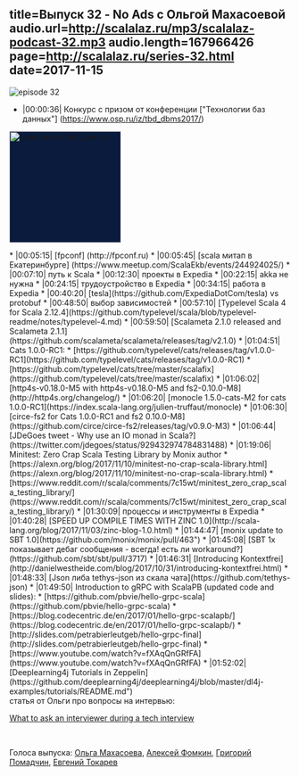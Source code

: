 title=Выпуск 32 - No Ads c Ольгой Махасоевой
audio.url=http://scalalaz.ru/mp3/scalalaz-podcast-32.mp3
audio.length=167966426
page=http://scalalaz.ru/series-32.html
date=2017-11-15
----
![episode 32](img/episode32.jpg)

* |00:00:36| Конкурс с призом от конференции ["Технологии баз данных"] (https://www.osp.ru/iz/tbd_dbms2017/)
<p>
<a href="https://www.osp.ru/iz/tbd_dbms2017/">
<img src="img/episode32_promo_logo.png" width="200" alt="технологии баз данных" style="background-color: #0a1b3d;">
</a>
</p>
* |00:05:15| [fpconf] (http://fpconf.ru)
* |00:05:45| [scala митап в Екатеринбурге] (https://www.meetup.com/ScalaEkb/events/244924025/)
* |00:07:10| путь к Scala
* |00:12:30| проекты в Expedia
* |00:22:15| akka не нужна
* |00:24:15| трудоустройство в Expedia
* |00:34:15| работа в Expedia
* |00:40:20| [tesla](https://github.com/ExpediaDotCom/tesla) vs protobuf
* |00:48:50| выбор зависимостей
* |00:57:10| [Typelevel Scala 4 for Scala 2.12.4](https://github.com/typelevel/scala/blob/typelevel-readme/notes/typelevel-4.md)
* |00:59:50| [Scalameta 2.1.0 released and Scalameta 2.1.1](https://github.com/scalameta/scalameta/releases/tag/v2.1.0)
* |01:04:51| Cats 1.0.0-RC1:
    * [https://github.com/typelevel/cats/releases/tag/v1.0.0-RC1](https://github.com/typelevel/cats/releases/tag/v1.0.0-RC1)
    * [https://github.com/typelevel/cats/tree/master/scalafix](https://github.com/typelevel/cats/tree/master/scalafix)
* |01:06:02| [http4s-v0.18.0-M5 with http4s-v0.18.0-M5 and fs2-0.10.0-M8](http://http4s.org/changelog/)
* |01:06:20| [monocle 1.5.0-cats-M2 for cats 1.0.0-RC1](https://index.scala-lang.org/julien-truffaut/monocle)
* |01:06:30| [circe-fs2 for Cats 1.0.0-RC1 and fs2 0.10.0-M8](https://github.com/circe/circe-fs2/releases/tag/v0.9.0-M3)
* |01:06:44| [JDeGoes tweet - Why use an IO monad in Scala?](https://twitter.com/jdegoes/status/929432974784831488)
* |01:19:06| Minitest: Zero Crap Scala Testing Library by Monix author
    * [https://alexn.org/blog/2017/11/10/minitest-no-crap-scala-library.html](https://alexn.org/blog/2017/11/10/minitest-no-crap-scala-library.html)
    * [https://www.reddit.com/r/scala/comments/7c15wt/minitest_zero_crap_scala_testing_library/](https://www.reddit.com/r/scala/comments/7c15wt/minitest_zero_crap_scala_testing_library/)
* |01:30:09| процессы и инструменты в Expedia
* |01:40:28| [SPEED UP COMPILE TIMES WITH ZINC 1.0](http://scala-lang.org/blog/2017/11/03/zinc-blog-1.0.html)
* |01:44:47| [monix update to SBT 1.0](https://github.com/monix/monix/pull/463")
* |01:45:08| [SBT 1x показывает дебаг сообщения - всегда! есть ли workaround?](https://github.com/sbt/sbt/pull/3717)
* |01:46:31| [Introducing Kontextfrei](http://danielwestheide.com/blog/2017/10/31/introducing-kontextfrei.html)
* |01:48:33| [Json либа tethys-json из скала чата](https://github.com/tethys-json)
* |01:49:50| Introduction to gRPC with ScalaPB (updated code and slides):
    * [https://github.com/pbvie/hello-grpc-scala](https://github.com/pbvie/hello-grpc-scala)
    * [https://blog.codecentric.de/en/2017/01/hello-grpc-scalapb/](https://blog.codecentric.de/en/2017/01/hello-grpc-scalapb/)
    * [http://slides.com/petrabierleutgeb/hello-grpc-final](http://slides.com/petrabierleutgeb/hello-grpc-final)
    * [https://www.youtube.com/watch?v=fXAqQnGRfFA](https://www.youtube.com/watch?v=fXAqQnGRfFA)
* |01:52:02| [Deeplearning4j Tutorials in Zeppelin](https://github.com/deeplearning4j/deeplearning4j/blob/master/dl4j-examples/tutorials/README.md")

<br/>
статья от Ольги про вопросы на интервью:

[What to ask an interviewer during a tech interview](https://medium.com/@olga.makhasoeva/what-to-ask-an-interviewer-during-a-tech-interview-865a293e548c)

<br/>

Голоса выпуска: [Ольга Махасоева](https://twitter.com/oli_kitty), [Алексей Фомкин](https://github.com/fomkin), [Григорий Помадчин](https://github.com/pomadchin), [Евгений Токарев](http://github.com/strobe)

